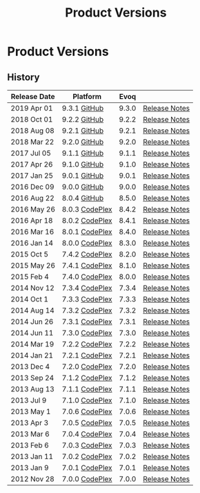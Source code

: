 ﻿---
uid: product-versions
locale: en
title: Product Versions
dnnversion: 09.03.01
related-topics: administrators-included-modules-overview,requirements,dnn-overview,control-bar-to-persona-bar,persona-bar-by-role,providers,dnn-license,more-resources
---

# Product Versions

## History

|**Release Date**|**Platform**|**Evoq**|  |
|---|---|---|---|
|2019 Apr 01|9.3.1 [GitHub](https://github.com/dnnsoftware/Dnn.Platform/releases/tag/v9.3.1)|9.3.0|[Release Notes](xref:relnotes-2019-apr-03)|
|2018 Oct 01|9.2.2 [GitHub](https://github.com/dnnsoftware/Dnn.Platform/releases/tag/v9.2.2)|9.2.2|[Release Notes](xref:relnotes-2018-oct-01)|
|2018 Aug 08|9.2.1 [GitHub](https://github.com/dnnsoftware/Dnn.Platform/releases/tag/v9.2.1)|9.2.1|[Release Notes](xref:relnotes-2018-aug-08)|
|2018 Mar 22|9.2.0 [GitHub](https://github.com/dnnsoftware/Dnn.Platform/releases/tag/v9.2.0)|9.2.0|[Release Notes](xref:relnotes-2018-mar-22)|
|2017 Jul 05|9.1.1 [GitHub](https://github.com/dnnsoftware/Dnn.Platform/releases/tag/v9.1.1)|9.1.1|[Release Notes](xref:relnotes-2017-jul-05)|
|2017 Apr 26|9.1.0 [GitHub](https://github.com/dnnsoftware/Dnn.Platform/releases/tag/v9.1.0)|9.1.0|[Release Notes](xref:relnotes-2017-apr-26)|
|2017 Jan 25|9.0.1 [GitHub](https://github.com/dnnsoftware/Dnn.Platform/releases/tag/v9.0.1)|9.0.1|[Release Notes](xref:relnotes-2017-jan-25)|
|2016 Dec 09|9.0.0 [GitHub](https://github.com/dnnsoftware/Dnn.Platform/releases/tag/v9.0.0)|9.0.0|[Release Notes](xref:relnotes-2016-dec-09)|
|2016 Aug 22|8.0.4 [GitHub](https://github.com/dnnsoftware/Dnn.Platform/releases/tag/v8.0.4)|8.5.0|[Release Notes](xref:relnotes-2016-aug-22)|
|2016 May 26|8.0.3 [CodePlex](https://github.com/dnnsoftware/Dnn.Releases.Archive.8x/tree/master/08.00.03)|8.4.2|[Release Notes](xref:relnotes-2016-may-26)|
|2016 Apr 18|8.0.2 [CodePlex](https://github.com/dnnsoftware/Dnn.Releases.Archive.8x/tree/master/08.00.02)|8.4.1|[Release Notes](xref:relnotes-2016-apr-18)|
|2016 Mar 16|8.0.1 [CodePlex](https://github.com/dnnsoftware/Dnn.Releases.Archive.8x/tree/master/08.00.01)|8.4.0|[Release Notes](xref:relnotes-2016-mar-16)|
|2016 Jan 14|8.0.0 [CodePlex](https://github.com/dnnsoftware/Dnn.Releases.Archive.8x/tree/master/08.00.00)|8.3.0|[Release Notes](xref:relnotes-2016-jan-14)|
|2015 Oct 5|7.4.2 [CodePlex](https://github.com/dnnsoftware/Dnn.Releases.Archive.7x/tree/master/07.04.02)|8.2.0|[Release Notes](xref:relnotes-2015-oct-05)|
|2015 May 26|7.4.1 [CodePlex](https://github.com/dnnsoftware/Dnn.Releases.Archive.7x/tree/master/07.04.01)|8.1.0|[Release Notes](xref:relnotes-2015-may-26)|
|2015 Feb 4|7.4.0 [CodePlex](https://github.com/dnnsoftware/Dnn.Releases.Archive.7x/tree/master/07.04.00)|8.0.0|[Release Notes](xref:relnotes-2015-feb-04)|
|2014 Nov 12|7.3.4 [CodePlex](https://github.com/dnnsoftware/Dnn.Releases.Archive.7x/tree/master/07.03.04)|7.3.4|[Release Notes](xref:relnotes-2014-nov-12)|
|2014 Oct 1|7.3.3 [CodePlex](https://github.com/dnnsoftware/Dnn.Releases.Archive.7x/tree/master/07.03.03)|7.3.3|[Release Notes](xref:relnotes-2014-oct-01)|
|2014 Aug 14|7.3.2 [CodePlex](https://github.com/dnnsoftware/Dnn.Releases.Archive.7x/tree/master/07.03.02)|7.3.2|[Release Notes](xref:relnotes-2014-aug-14)|
|2014 Jun 26|7.3.1 [CodePlex](https://github.com/dnnsoftware/Dnn.Releases.Archive.7x/tree/master/07.03.01)|7.3.1|[Release Notes](xref:relnotes-2014-jun-26)|
|2014 Jun 11|7.3.0 [CodePlex](https://github.com/dnnsoftware/Dnn.Releases.Archive.7x/tree/master/07.03.00)|7.3.0|[Release Notes](xref:relnotes-2014-jun-11)|
|2014 Mar 19|7.2.2 [CodePlex](https://github.com/dnnsoftware/Dnn.Releases.Archive.7x/tree/master/07.02.02)|7.2.2|[Release Notes](xref:relnotes-2014-mar-19)|
|2014 Jan 21|7.2.1 [CodePlex](https://github.com/dnnsoftware/Dnn.Releases.Archive.7x/tree/master/07.02.01)|7.2.1|[Release Notes](xref:relnotes-2014-jan-21)|
|2013 Dec 4|7.2.0 [CodePlex](https://github.com/dnnsoftware/Dnn.Releases.Archive.7x/tree/master/07.02.00)|7.2.0|[Release Notes](xref:relnotes-2013-dec-04)|
|2013 Sep 24|7.1.2 [CodePlex](https://github.com/dnnsoftware/Dnn.Releases.Archive.7x/tree/master/07.01.02)|7.1.2|[Release Notes](xref:relnotes-2013-sep-24)|
|2013 Aug 13|7.1.1 [CodePlex](https://github.com/dnnsoftware/Dnn.Releases.Archive.7x/tree/master/07.01.01)|7.1.1|[Release Notes](xref:relnotes-2013-aug-13)|
|2013 Jul 9|7.1.0 [CodePlex](https://github.com/dnnsoftware/Dnn.Releases.Archive.7x/tree/master/07.01.00)|7.1.0|[Release Notes](xref:relnotes-2013-jul-09)|
|2013 May 1|7.0.6 [CodePlex](https://github.com/dnnsoftware/Dnn.Releases.Archive.7x/tree/master/07.00.06)|7.0.6|[Release Notes](xref:relnotes-2013-may-01)|
|2013 Apr 3|7.0.5 [CodePlex](https://github.com/dnnsoftware/Dnn.Releases.Archive.7x/tree/master/07.00.05)|7.0.5|[Release Notes](xref:relnotes-2013-apr-03)|
|2013 Mar 6|7.0.4 [CodePlex](https://github.com/dnnsoftware/Dnn.Releases.Archive.7x/tree/master/07.00.04)|7.0.4|[Release Notes](xref:relnotes-2013-mar-06)|
|2013 Feb 6|7.0.3 [CodePlex](https://github.com/dnnsoftware/Dnn.Releases.Archive.7x/tree/master/07.00.03)|7.0.3|[Release Notes](xref:relnotes-2013-feb-06)|
|2013 Jan 11|7.0.2 [CodePlex](https://github.com/dnnsoftware/Dnn.Releases.Archive.7x/tree/master/07.00.02)|7.0.2|[Release Notes](xref:relnotes-2013-jan-11)|
|2013 Jan 9|7.0.1 [CodePlex](https://github.com/dnnsoftware/Dnn.Releases.Archive.7x/tree/master/07.00.01)|7.0.1|[Release Notes](xref:relnotes-2013-jan-09)|
|2012 Nov 28|7.0.0 [CodePlex](https://github.com/dnnsoftware/Dnn.Releases.Archive.7x/tree/master/07.00.00)|7.0.0|[Release Notes](xref:relnotes-2012-nov-28)|
